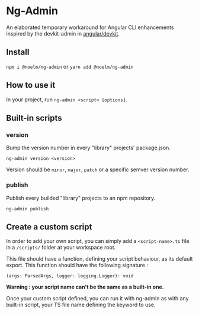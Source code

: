 # Ng-Admin

An elaborated temporary workaround for Angular CLI enhancements inspired by the devkit-admin in [angular/devkit](https://github.com/angular/devkit).

## Install

`npm i @noelm/ng-admin` or `yarn add @noelm/ng-admin`

## How to use it

In your project, run `ng-admin <script> [options]`.

## Built-in scripts

### version

Bump the version number in every "library" projects' package.json.

`ng-admin version <version>`

Version should be `minor`, `major`, `patch` or a specific semver version number.

### publish

Publish every builded "library" projects to an npm repository.

`ng-admin publish`

## Create a custom script

In order to add your own script, you can simply add a `<script-name>.ts` file in a `/scripts/` folder at your workspace root.

This file should have a function, defining your script behaviour, as its default export. This function should have the following signature :

`(args: ParsedArgs, logger: logging.Logger): void`

**Warning : your script name can't be the same as a built-in one.**

Once your custom script defined, you can run it with ng-admin as with any built-in script, your TS file name defining the keyword to use.

